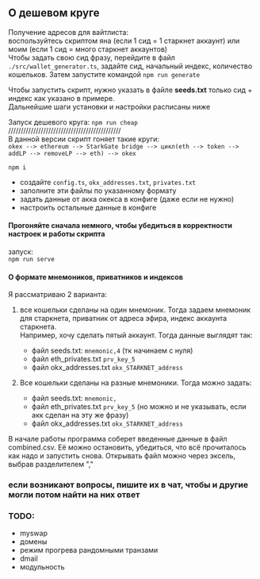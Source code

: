 ## О дешевом круге
Получение адресов для вайтлиста:  
воспользуйтесь скриптом яна (если 1 сид = 1 старкнет аккаунт) или моим (если 1 сид = много старкнет аккаунтов)  
Чтобы задать свою сид фразу, перейдите в файл `./src/wallet_generator.ts`, задайте сид, начальный индекс, количество кошельков. Затем запустите командой `npm run generate`

Чтобы запустить скрипт, нужно указать в файле **seeds.txt** только сид + индекс как указано в примере.  
Дальнейшие шаги установки и настройки расписаны ниже

Запуск дешевого круга: `npm run cheap`  
/////////////////////////////////////////////  
В данной версии скрипт гоняет такие круги:  
`okex --> ethereum --> StarkGate bridge --> цикл(eth --> token --> addLP --> removeLP --> eth) --> okex`

`npm i`  
- создайте `config.ts`, `okx_addresses.txt`, `privates.txt`
- заполните эти файлы по указанному формату  
- задать данные от акка окекса в конфиге (даже если не нужно)  
- настроить остальные данные в конфиге  

#### Прогоняйте сначала немного, чтобы убедиться в корректности настроек и работы скрипта
запуск:  
`npm run serve`

#### О формате мнемоников, приватников и индексов  
Я рассматриваю 2 варианта:
1. все кошельки сделаны на один мнемоник. Тогда задаем мнемоник для старкнета, приватник от адреса эфира, индекс аккаунта старкнета.  
Например, хочу сделать пятый аккаунт. Тогда данные выглядят так:
    - файл seeds.txt: `mnemonic,4` (тк начинаем с нуля)
    - файл eth_privates.txt `prv_key_5`
    - файл okx_addresses.txt `okx_STARKNET_address`

2. Все кошельки сделаны на разные мнемоники. Тогда можно задать:  
    - файл seeds.txt: `mnemonic,`
    - файл eth_privates.txt `prv_key_5` (но можно и не указывать, если акк сделан на эту же фразу)
    - файл okx_addresses.txt `okx_STARKNET_address`

В начале работы программа соберет введенные данные в файл combined.csv. Её можно остановить, убедиться, что всё прочиталось как надо и запустить снова. Открывать файл можно через эксель, выбрав разделителем "," 

### если возникают вопросы, пишите их в чат, чтобы и другие могли потом найти на них ответ  

### TODO:
- myswap
- домены
- режим прогрева рандомными транзами
- dmail
- модульность
